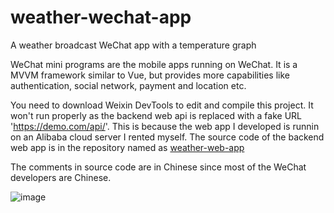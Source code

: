 # weather-wechat-app
A weather broadcast WeChat app with a temperature graph  
  
WeChat mini programs are the mobile apps running on WeChat. It is a MVVM framework similar to Vue, but provides more capabilities like authentication, social network, payment and location etc.  
  
You need to download Weixin DevTools to edit and compile this project. It won't run properly as the backend web api is replaced with a fake URL 'https://demo.com/api/'. This is because the web app I developed is runnin on an Alibaba cloud server I rented myself. The source code of the backend web app is in the repository named as [weather-web-app](https://github.com/wjhlisa/weather-web-app)  
  
The comments in source code are in Chinese since most of the WeChat developers are Chinese.  
  
![image](https://github.com/wjhlisa/wechat-weather/blob/master/t.gif)  
